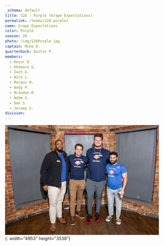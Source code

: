 ```yaml
---
_schema: default
title: S28 - Purple (Grape Expectations)
permalink: /teams/s28-purple/
name: Grape Expectations
color: Purple
season: 28
photo: /img/S28Purple.jpg
captain: Mike O.
quarterback: Austin P.
members:
  - Keyur D.
  - Khamare G.
  - Zach G.
  - Nick L.
  - Marqus N.
  - Andy P.
  - Brandon R.
  - Adam S.
  - Dan S.
  - Jeremy S.
division:
---
```

![](/img/da2-7066.jpg){: width="4953" height="3538"}